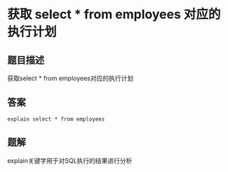 # 获取 select * from employees 对应的执行计划

## 题目描述

获取select * from employees对应的执行计划

## 答案

```mysql
explain select * from employees
```

## 题解

explain关键字用于对SQL执行的结果进行分析